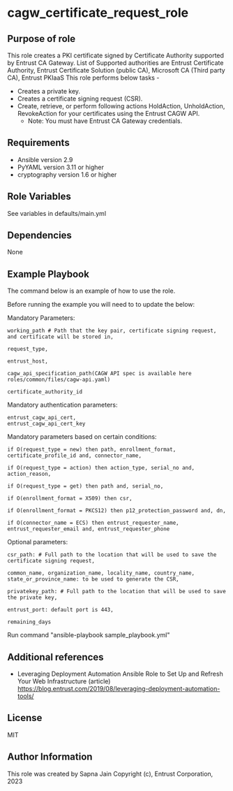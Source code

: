 cagw_certificate_request_role
=====================

Purpose of role
---------------
This role creates a PKI certificate signed by Certificate Authority supported by Entrust CA Gateway.
List of Supported authorities are Entrust Certificate Authority, Entrust Certificate Solution (public CA), Microsoft CA (Third party CA), Entrust PKIaaS
This role performs below tasks -
 - Creates a private key.
 - Creates a certificate signing request (CSR).
 - Create, retrieve, or perform following actions HoldAction, UnholdAction, RevokeAction for your certificates using the Entrust CAGW API.
   - Note: You must have Entrust CA Gateway credentials.
      
	  
Requirements
------------ 
 - Ansible version 2.9
 - PyYAML version 3.11 or higher
 - cryptography version 1.6 or higher

Role Variables
--------------

See variables in defaults/main.yml


Dependencies
------------

None

Example Playbook
----------------

The command below is an example of how to use the role.

Before running the example you will need to to update the below: 
	
Mandatory Parameters:

	working_path # Path that the key pair, certificate signing request, and certificate will be stored in,

	request_type,

	entrust_host,

	cagw_api_specification_path(CAGW API spec is available here roles/common/files/cagw-api.yaml)

	certificate_authority_id

Mandatory authentication parameters:

	entrust_cagw_api_cert,
	entrust_cagw_api_cert_key

Mandatory parameters based on certain conditions:

	if O(request_type = new) then path, enrollment_format, certificate_profile_id and, connector_name,

	if O(request_type = action) then action_type, serial_no and, action_reason,

	if O(request_type = get) then path and, serial_no,

	if O(enrollment_format = X509) then csr,

	if O(enrollment_format = PKCS12) then p12_protection_password and, dn,

	if O(connector_name = ECS) then entrust_requester_name, entrust_requester_email and, entrust_requester_phone

Optional parameters:

	csr_path: # Full path to the location that will be used to save the certificate signing request,

	common_name, organization_name, locality_name, country_name, state_or_province_name: to be used to generate the CSR,

	privatekey_path: # Full path to the location that will be used to save the private key,

	entrust_port: default port is 443,

	remaining_days
			   
Run command "ansible-playbook sample_playbook.yml"

Additional references
---------------------
- Leveraging Deployment Automation Ansible Role to Set Up and Refresh Your Web Infrastructure (article)
https://blog.entrust.com/2019/08/leveraging-deployment-automation-tools/ 
		
License
-------

MIT

Author Information
------------------
This role was created by Sapna Jain 
Copyright (c), Entrust Corporation, 2023
